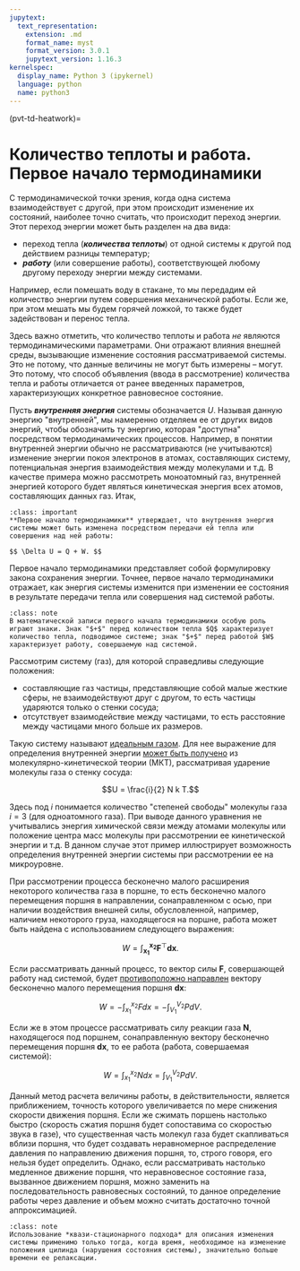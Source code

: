 ```yaml
---
jupytext:
  text_representation:
    extension: .md
    format_name: myst
    format_version: 3.0.1
    jupytext_version: 1.16.3
kernelspec:
  display_name: Python 3 (ipykernel)
  language: python
  name: python3
---
```


(pvt-td-heatwork)=
# Количество теплоты и работа. Первое начало термодинамики
С термодинамической точки зрения, когда одна система взаимодействует с другой, при этом происходит изменение их состояний, наиболее точно считать, что происходит переход энергии. Этот переход энергии может быть разделен на два вида:
* переход тепла (***количества теплоты***) от одной системы к другой под действием разницы температур;
* ***работу*** (или совершение работы), соответствующей любому другому переходу энергии между системами.


Например, если помешать воду в стакане, то мы передадим ей количество энергии путем совершения механической работы. Если же, при этом мешать мы будем горячей ложкой, то также будет задействован и перенос тепла.


Здесь важно отметить, что количество теплоты и работа *не* являются термодинамическими параметрами. Они отражают влияния внешней среды, вызывающие изменение состояния рассматриваемой системы. Это не потому, что данные величины не могут быть измерены – могут. Это потому, что способ объявления (ввода в рассмотрение) количества тепла и работы отличается от ранее введенных параметров, характеризующих конкретное равновесное состояние.


Пусть ***внутренняя энергия*** системы обозначается $U$. Называя данную энергию "внутренней", мы намеренно отделяем ее от других видов энергий, чтобы обозначить ту энергию, которая "доступна" посредством термодинамических процессов. Например, в понятии внутренней энергии обычно не рассматриваются (не учитываются) изменение энергии покоя электронов в атомах, составляющих систему, потенциальная энергия взаимодействия между молекулами и т.д. В качестве примера можно рассмотреть моноатомный газ, внутренней энергией которого будет являться кинетическая энергия всех атомов, составляющих данных газ. Итак,

<a id='pvt-td-heatwork-firstlaw'></a>
```{admonition} Постулат
:class: important
**Первое начало термодинамики** утверждает, что внутренняя энергия системы может быть изменена посредством передачи ей тепла или совершения над ней работы:

$$ \Delta U = Q + W. $$

```

Первое начало термодинамики представляет собой формулировку закона сохранения энергии. Точнее, первое начало термодинамики отражает, как энергия системы изменится при изменении ее состояния в результате передачи тепла или совершения над системой работы.

```{admonition} NB
:class: note
В математической записи первого начала термодинамики особую роль играют знаки. Знак "$+$" перед количеством тепла $Q$ характеризует количество тепла, подводимое системе; знак "$+$" перед работой $W$ характеризует работу, совершаемую над системой.
```

Рассмотрим систему (газ), для которой справедливы следующие положения:
* составляющие газ частицы, представляющие собой малые жесткие сферы, не взаимодействуют друг с другом, то есть частицы ударяются только о стенки сосуда;
* отсутствует взаимодействие между частицами, то есть расстояние между частицами много больше их размеров.


Такую систему называют [идеальным газом](https://en.wikipedia.org/wiki/Ideal_gas#Classical_thermodynamic_ideal_gas). Для нее выражение для определения внутренней энергии [может быть получено](https://en.wikipedia.org/wiki/Ideal_gas_law#Kinetic_theory) из молекулярно-кинетической теории (МКТ), рассматривая ударение молекулы газа о стенку сосуда:

$$U = \frac{i}{2} N k T.$$

Здесь под $i$ понимается количество "степеней свободы" молекулы газа $i = 3$ (для одноатомного газа). При выводе данного уравнения не учитывались энергия химической связи между атомами молекулы или положение центра масс молекулы при рассмотрении ее кинетической энергии и т.д. В данном случае этот пример иллюстрирует возможность определения внутренней энергии системы при рассмотрении ее на микроуровне.


При рассмотрении процесса бесконечно малого расширения некоторого количества газа в поршне, то есть бесконечно малого перемещения поршня в направлении, сонаправленном с осью, при наличии воздействия внешней силы, обусловленной, например, наличием некоторого груза, находящегося на поршне, работа может быть найдена с использованием следующего выражения:

$$ W = \int_{\mathbf{x_1}}^{\mathbf{x_2}} \mathbf{F}^\top \mathbf{dx}. $$

Если рассматривать данный процесс, то вектор силы $\mathbf{F}$, совершающей работу над системой, будет [противоположно направлен](../../0-Math/0-LAB/LAB-2-VectorOperations.md/#math-lab-vectoroperations-collinearity) вектору бесконечно малого перемещения поршня $\mathbf{dx}$:

$$ W = - \int_{x_1}^{x_2} F dx = - \int_{V_1}^{V_2} P dV. $$

Если же в этом процессе рассматривать силу реакции газа $\mathbf{N}$, находящегося под поршнем, сонаправленную вектору бесконечно перемещения поршня $\mathbf{dx}$, то ее работа (работа, совершаемая системой):

$$ W = \int_{x_1}^{x_2} N dx = \int_{V_1}^{V_2} P dV. $$

Данный метод расчета величины работы, в действительности, является приближением, точность которого увеличивается по мере снижения скорости движения поршня. Если же сжимать поршень настолько быстро (скорость сжатия поршня будет сопоставима со скоростью звука в газе), что существенная часть молекул газа будет скапливаться вблизи поршня, что будет создавать неравномерное распределение давления по направлению движения поршня, то, строго говоря, его нельзя будет определить. Однако, если рассматривать настолько медленное движение поршня, что неравновесное состояние газа, вызванное движением поршня, можно заменить на последовательность равновесных состояний, то данное определение работы через давление и объем можно считать достаточно точной аппроксимацией.

```{admonition} NB
:class: note
Использование *квази-стационарного подхода* для описания изменения системы применимо только тогда, когда время, необходимое на изменение положения цилинда (нарушения состояния системы), значительно больше времени ее релаксации.
```
